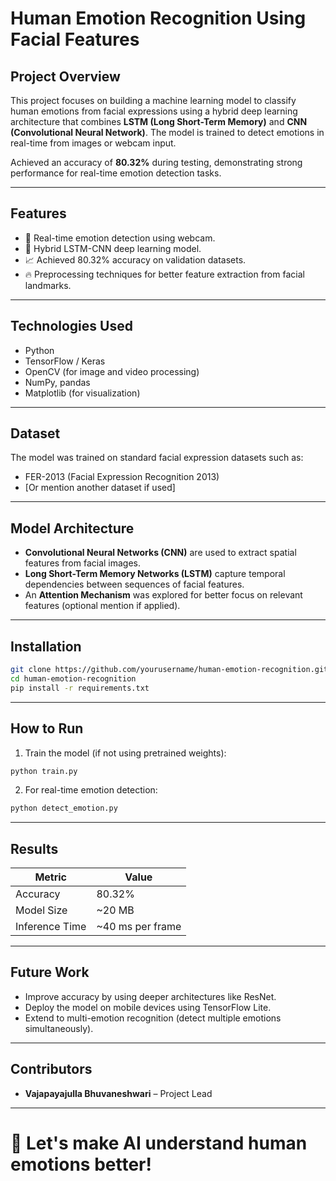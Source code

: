 
# Human Emotion Recognition Using Facial Features

## Project Overview
This project focuses on building a machine learning model to classify human emotions from facial expressions using a hybrid deep learning architecture that combines **LSTM (Long Short-Term Memory)** and **CNN (Convolutional Neural Network)**. The model is trained to detect emotions in real-time from images or webcam input.

Achieved an accuracy of **80.32%** during testing, demonstrating strong performance for real-time emotion detection tasks.

---

## Features
- 📸 Real-time emotion detection using webcam.
- 🧠 Hybrid LSTM-CNN deep learning model.
- 📈 Achieved 80.32% accuracy on validation datasets.
- 🔥 Preprocessing techniques for better feature extraction from facial landmarks.

---

## Technologies Used
- Python
- TensorFlow / Keras
- OpenCV (for image and video processing)
- NumPy, pandas
- Matplotlib (for visualization)

---

## Dataset
The model was trained on standard facial expression datasets such as:
- FER-2013 (Facial Expression Recognition 2013)
- [Or mention another dataset if used]

---

## Model Architecture
- **Convolutional Neural Networks (CNN)** are used to extract spatial features from facial images.
- **Long Short-Term Memory Networks (LSTM)** capture temporal dependencies between sequences of facial features.
- An **Attention Mechanism** was explored for better focus on relevant features (optional mention if applied).

---

## Installation
```bash
git clone https://github.com/yourusername/human-emotion-recognition.git
cd human-emotion-recognition
pip install -r requirements.txt
```

---

## How to Run
1. Train the model (if not using pretrained weights):
```bash
python train.py
```
2. For real-time emotion detection:
```bash
python detect_emotion.py
```

---

## Results
| Metric       | Value    |
| ------------ | -------- |
| Accuracy     | 80.32%   |
| Model Size   | ~20 MB   |
| Inference Time | ~40 ms per frame |


---

## Future Work
- Improve accuracy by using deeper architectures like ResNet.
- Deploy the model on mobile devices using TensorFlow Lite.
- Extend to multi-emotion recognition (detect multiple emotions simultaneously).

---

## Contributors
- **Vajapayajulla Bhuvaneshwari** – Project Lead

---

# 🚀 Let's make AI understand human emotions better!
